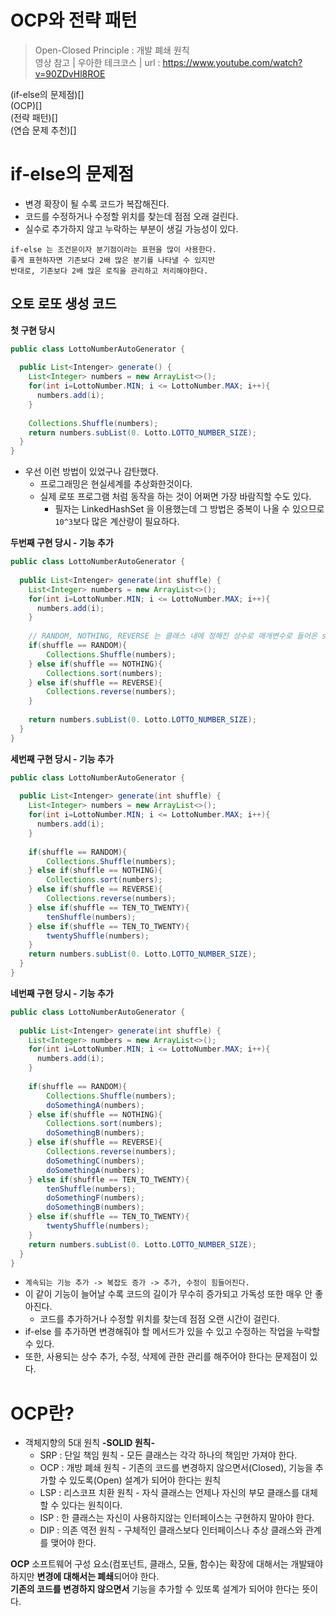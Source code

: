 # OCP와 전략 패턴 
> Open-Closed Principle : 개발 폐쇄 원칙       
> 영상 참고 | 우아한 테크코스 | url : https://www.youtube.com/watch?v=90ZDvHl8ROE     
    
(if-else의 문제점)[]   
(OCP)[]   
(전략 패턴)[]   
(연습 문제 추천)[]   

# if-else의 문제점    
- 변경 확장이 될 수록 코드가 복잡해진다.     
- 코드를 수정하거나 수정할 위치를 찾는데 점점 오래 걸린다.    
- 실수로 추가하지 않고 누락하는 부분이 생길 가능성이 있다.      
   
```
if-else 는 조건문이자 분기점이라는 표현을 많이 사용한다.     
좋게 표현하자면 기존보다 2배 많은 분기를 나타낼 수 있지만     
반대로, 기존보다 2배 많은 로직을 관리하고 처리해야한다.    
```

## 오토 로또 생성 코드  
**첫 구현 당시**
```java
public class LottoNumberAutoGenerator {
  
  public List<Intenger> generate() {
    List<Integer> numbers = new ArrayList<>();
    for(int i=LottoNumber.MIN; i <= LottoNumber.MAX; i++){
      numbers.add(i);
    }
    
    Collections.Shuffle(numbers);
    return numbers.subList(0. Lotto.LOTTO_NUMBER_SIZE);
  }
}
```
* 우선 이런 방법이 있었구나 감탄했다.   
  * 프로그래밍은 현실세계를 추상화한것이다.
  * 실제 로또 프로그램 처럼 동작을 하는 것이 어쩌면 가장 바람직할 수도 있다.  
      * 필자는 LinkedHashSet 을 이용했는데 그 방법은 중복이 나올 수 있으므로 `10^3`보다 많은 계산량이 필요하다.    

**두번째 구현 당시 - 기능 추가**
```java
public class LottoNumberAutoGenerator {
  
  public List<Intenger> generate(int shuffle) {
    List<Integer> numbers = new ArrayList<>();
    for(int i=LottoNumber.MIN; i <= LottoNumber.MAX; i++){
      numbers.add(i);
    }
    
    // RANDOM, NOTHING, REVERSE 는 클래스 내에 정해진 상수로 매개변수로 들어온 shuffle과 비교하여 분기를 나눈다.    
    if(shuffle == RANDOM){
        Collections.Shuffle(numbers);
    } else if(shuffle == NOTHING){
        Collections.sort(numbers);
    } else if(shuffle == REVERSE){
        Collections.reverse(numbers);
    }
    
    return numbers.subList(0. Lotto.LOTTO_NUMBER_SIZE);
  }
}
```
**세번째 구현 당시 - 기능 추가**
```java
public class LottoNumberAutoGenerator {
  
  public List<Intenger> generate(int shuffle) {
    List<Integer> numbers = new ArrayList<>();
    for(int i=LottoNumber.MIN; i <= LottoNumber.MAX; i++){
      numbers.add(i);
    }
    
    if(shuffle == RANDOM){
        Collections.Shuffle(numbers);
    } else if(shuffle == NOTHING){
        Collections.sort(numbers);
    } else if(shuffle == REVERSE){
        Collections.reverse(numbers);
    } else if(shuffle == TEN_TO_TWENTY){
        tenShuffle(numbers);
    } else if(shuffle == TEN_TO_TWENTY){
        twentyShuffle(numbers);
    }
    return numbers.subList(0. Lotto.LOTTO_NUMBER_SIZE);
  }
}
```
**네번째 구현 당시 - 기능 추가**
```java
public class LottoNumberAutoGenerator {
  
  public List<Intenger> generate(int shuffle) {
    List<Integer> numbers = new ArrayList<>();
    for(int i=LottoNumber.MIN; i <= LottoNumber.MAX; i++){
      numbers.add(i);
    }
    
    if(shuffle == RANDOM){
        Collections.Shuffle(numbers);
        doSomethingA(numbers);
    } else if(shuffle == NOTHING){
        Collections.sort(numbers);
        doSomethingB(numbers);
    } else if(shuffle == REVERSE){
        Collections.reverse(numbers);
        doSomethingC(numbers);
        doSomethingA(numbers);
    } else if(shuffle == TEN_TO_TWENTY){
        tenShuffle(numbers);
        doSomethingF(numbers);
        doSomethingB(numbers);
    } else if(shuffle == TEN_TO_TWENTY){
        twentyShuffle(numbers);
    }
    return numbers.subList(0. Lotto.LOTTO_NUMBER_SIZE);
  }
}
```   
* `계속되는 기능 추가 -> 복잡도 증가 -> 추가, 수정이 힘들어진다.`     
* 이 같이 기능이 늘어날 수록 코드의 길이가 무수히 증가되고 가독성 또한 매우 안 좋아진다.     
    * 코드를 추가하거나 수정할 위치를 찾는데 점점 오랜 시간이 걸린다.
* if-else 를 추가하면 변경해줘야 할 메서드가 있을 수 있고 수정하는 작업을 누락할 수 있다.  
* 또한, 사용되는 상수 추가, 수정, 삭제에 관한 관리를 해주어야 한다는 문제점이 있다.  

# OCP란?
* 객체지향의 5대 원칙 **-SOLID 원칙-**
    * SRP : 단일 책임 원칙 - 모든 클래스는 각각 하나의 책임만 가져야 한다. 
    * OCP : 개방 폐쇄 원칙 - 기존의 코드를 변경하지 않으면서(Closed), 기능을 추가할 수 있도록(Open) 설계가 되어야 한다는 원칙
    * LSP : 리스코프 치환 원칙 - 자식 클래스는 언제나 자신의 부모 클래스를 대체할 수 있다는 원칙이다.
    * ISP : 한 클래스는 자신이 사용하지않는 인터페이스는 구현하지 말아야 한다. 
    * DIP : 의존 역전 원칙 - 구체적인 클래스보다 인터페이스나 추상 클래스와 관계를 맺어야 한다.   
    
**OCP**
소프트웨어 구성 요소(컴포넌트, 클래스, 모듈, 함수)는 확장에 대해서는 개발돼야 하지만 **변경에 대해서는 폐쇄**되어야 한다.        
**기존의 코드를 변경하지 않으면서** 기능을 추가할 수 있또록 설계가 되어야 한다는 뜻이다.     
   

   

